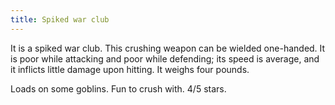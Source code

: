 ```yaml
---
title: Spiked war club
---
```


It is a spiked war club. This crushing weapon can be wielded one-handed.
It is poor while attacking and poor while defending; its speed is
average, and it inflicts little damage upon hitting. It weighs four
pounds.

Loads on some goblins. Fun to crush with. 4/5 stars.
